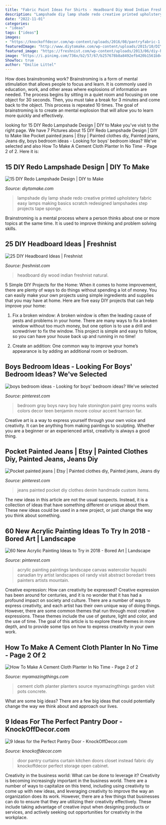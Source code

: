 ```yaml
---
title: "Fabric Paint Ideas For Shirts - Headboard Diy Wood Indian Freshnist Natural"
description: "Lampshade diy lamp shade redo creative printed upholstery fabric easy lamps making basics scratch redesigned lampshades step projects tape sponge"
date: "2022-11-01"
categories:
- "ideas"
tags: ["ideas"]
images:
- "https://knockoffdecor.com/wp-content/uploads/2016/08/pantryfabric-1.jpg"
featuredImage: "http://www.diytomake.com/wp-content/uploads/2015/10/DIY-Printed-Lampshade.jpg"
featured_image: "https://freshnist.com/wp-content/uploads/2013/06/diy-headboard-ideas-4.jpg"
image: "https://i.pinimg.com/736x/b2/57/67/b257678b8a8492efb420b1561b8c25f5--gray-boys-rooms-gray-living-rooms.jpg"
ShowToc: true
author: "Emilie Littel"
---
```



How does brainstroming work?
Brainstroming is a form of mental stimulation that allows people to focus and learn. It is commonly used in education, work, and other areas where explosions of information are needed. The process begins by sitting in a quiet room and focusing on one object for 30 seconds. Then, you must take a break for 3 minutes and come back to the object. This process is repeated 10 times. The goal of brainstroming is to create an mental explosion that will allow you to learn more quickly and effectively.

	

		
looking for 15 DIY Redo Lampshade Design | DIY to Make you've visit to the right page. We have 7 Pictures about 15 DIY Redo Lampshade Design | DIY to Make like Pocket painted jeans | Etsy | Painted clothes diy, Painted jeans, Jeans diy, boys bedroom ideas - Looking for boys&#039; bedroom ideas? We&#039;ve selected and also How To Make A Cement Cloth Planter In No Time - Page 2 of 2. Here it is:
		
    
## 15 DIY Redo Lampshade Design | DIY To Make

<img loading=lazy src="http://www.diytomake.com/wp-content/uploads/2015/10/DIY-Printed-Lampshade.jpg" onerror="this.onerror=null;this.src='https://tse1.mm.bing.net/th?id=OIP.2GaGwnWwUUNPMla_ERhqvgHaLH&amp;pid=15.1';" alt="15 DIY Redo Lampshade Design | DIY to Make">

_Source: diytomake.com_

>lampshade diy lamp shade redo creative printed upholstery fabric easy lamps making basics scratch redesigned lampshades step projects tape sponge. 

	

Brainstroming is a mental process where a person thinks about one or more topics at the same time. It is used to improve thinking and problem solving skills.

    
## 25 DIY Headboard Ideas | Freshnist

<img loading=lazy src="https://freshnist.com/wp-content/uploads/2013/06/diy-headboard-ideas-4.jpg" onerror="this.onerror=null;this.src='https://tse1.mm.bing.net/th?id=OIP.tHQ0QrqzEi0BTHn_QEp3NwHaJ4&amp;pid=15.1';" alt="25 DIY Headboard Ideas | Freshnist">

_Source: freshnist.com_

>headboard diy wood indian freshnist natural. 

	

5 Simple DIY Projects for the Home:
When it comes to home improvement, there are plenty of ways to do things without spending a lot of money. You can easily make your own projects using simple ingredients and supplies that you may have at home. Here are five easy DIY projects that can help improve your home: 
1. Fix a broken window: A broken window is often the leading cause of pests and problems in your home. There are many ways to fix a broken window without too much money, but one option is to use a drill and screwdriver to fix the window. This project is simple and easy to follow, so you can have your house back up and running in no time!

2. Create an addition: One common way to improve your home’s appearance is by adding an additional room or bedroom.

    
## Boys Bedroom Ideas - Looking For Boys&#039; Bedroom Ideas? We&#039;ve Selected

<img loading=lazy src="https://i.pinimg.com/736x/b2/57/67/b257678b8a8492efb420b1561b8c25f5--gray-boys-rooms-gray-living-rooms.jpg" onerror="this.onerror=null;this.src='https://tse2.mm.bing.net/th?id=OIP.t3wIb2SRN3arwPi4R5sd4wHaLE&amp;pid=15.1';" alt="boys bedroom ideas - Looking for boys&#039; bedroom ideas? We&#039;ve selected">

_Source: pinterest.com_

>bedroom gray boys navy boy hale stonington paint grey rooms walls colors decor teen benjamin moore colour accent harrison far. 

	

Creative art is a way to express yourself through your own voice and creativity. It can be anything from making paintings to sculpting. Whether you are a beginner or an experienced artist, creativity is always a good thing.

    
## Pocket Painted Jeans | Etsy | Painted Clothes Diy, Painted Jeans, Jeans Diy

<img loading=lazy src="https://i.pinimg.com/736x/96/bf/7a/96bf7a854d93e61838da009fc209460e.jpg" onerror="this.onerror=null;this.src='https://tse3.mm.bing.net/th?id=OIP.nrSWBKbQ8p73gb99O7XsAgHaNJ&amp;pid=15.1';" alt="Pocket painted jeans | Etsy | Painted clothes diy, Painted jeans, Jeans diy">

_Source: pinterest.com_

>jeans painted pocket diy clothes denim handmade custom items. 

	

The new ideas in this article are not the usual suspects. Instead, it is a collection of ideas that have something different or unique about them. These new ideas could be used in a new project, or just change the way you think about something.

    
## 60 New Acrylic Painting Ideas To Try In 2018 - Bored Art | Landscape

<img loading=lazy src="https://i.pinimg.com/736x/d2/a5/98/d2a59827a48a8fa6f0ae87113573f475.jpg" onerror="this.onerror=null;this.src='https://tse2.mm.bing.net/th?id=OIP.Mk35XVYQk4Wd4TqVV4ubiQHaO0&amp;pid=15.1';" alt="60 New Acrylic Painting Ideas to Try in 2018 - Bored Art | Landscape">

_Source: pinterest.com_

>acrylic painting paintings landscape canvas watercolor hayashi canadian try artist landscapes oil randy visit abstract boredart trees painters artists mountain. 

	

Creative expression: How can creativity be expressed?
Creative expression has been around for centuries, and it is no wonder that it has had a profound impact on society and culture. There are a number of ways to express creativity, and each artist has their own unique way of doing things. However, there are some common themes that run through most creative expressions. These themes include the use of gesture, light and color, and the use of time. The goal of this article is to explore these themes in more depth, and to provide some tips on how to express creativity in your own work.

    
## How To Make A Cement Cloth Planter In No Time - Page 2 Of 2

<img loading=lazy src="http://myamazingthings.com/wp-content/uploads/2017/02/planters.jpg" onerror="this.onerror=null;this.src='https://tse2.mm.bing.net/th?id=OIP.5L0q-enHXRxmSSTfo4tZbgHaNK&amp;pid=15.1';" alt="How To Make A Cement Cloth Planter In No Time - Page 2 of 2">

_Source: myamazingthings.com_

>cement cloth planter planters source myamazingthings garden visit pots concrete. 

	

What are some big ideas?
There are a few big ideas that could potentially change the way we think about and approach our lives.

    
## 9 Ideas For The Perfect Pantry Door - KnockOffDecor.com

<img loading=lazy src="https://knockoffdecor.com/wp-content/uploads/2016/08/pantryfabric-1.jpg" onerror="this.onerror=null;this.src='https://tse3.mm.bing.net/th?id=OIP.B_vR2SnW0NBanOwlG8YOxAHaJ4&amp;pid=15.1';" alt="9 Ideas for the Perfect Pantry Door - KnockOffDecor.com">

_Source: knockoffdecor.com_

>door pantry curtains curtain kitchen doors closet instead fabric diy knockoffdecor perfect storage open cabinet. 

	

Creativity in the business world: What can be done to leverage it?
Creativity is becoming increasingly important in the business world. There are a number of ways to capitalize on this trend, including using creativity to come up with new ideas, and leveraging creativity to improve the way an organization does its work. However, there are a few things that businesses can do to ensure that they are utilizing their creativity effectively. These include taking advantage of creative input when designing products or services, and actively seeking out opportunities for creativity in the workplace.

